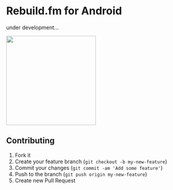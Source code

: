 Rebuild.fm for Android
======

under development...

<img src="http://gifzo.net/3bOYvQ5Hzc.gif" width="240px">

Contributing
------

1. Fork it
2. Create your feature branch (`git checkout -b my-new-feature`)
3. Commit your changes (`git commit -am 'Add some feature'`)
4. Push to the branch (`git push origin my-new-feature`)
5. Create new Pull Request
